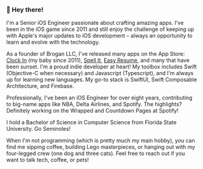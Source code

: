 ### 👋 Hey there! 

I'm a Senior iOS Engineer passionate about crafting amazing apps. I've been in the iOS game since 2011 and still enjoy the challenge of keeping up with Apple's major updates to iOS development – always an opportunity to learn and evolve with the technology.

As a founder of Brogan LLC, I've released many apps on the App Store: [Clock In](https://apps.apple.com/us/app/id534278133) (my baby since 2011), [Spell It](https://apps.apple.com/us/app/id1348293177), [Easy Resume](https://apps.apple.com/us/app/id6473470548), and many that have been sunset. I'm a proud indie developer at heart! My toolbox includes Swift (Objective-C when necessary) and Javascript (Typescript), and I'm always up for learning new languages. My go-to stack is SwiftUI, Swift Composable Architecture, and Firebase.

Professionally, I've been an iOS Engineer for over eight years, contributing to big-name apps like NBA, Delta Airlines, and Spotify. The highlights? Definitely working on the Wrapped and Countdown Pages at Spotify!

I hold a Bachelor of Science in Computer Science from Florida State University. Go Seminoles!

When I'm not programming (which is pretty much my main hobby), you can find me sipping coffee, building Lego masterpieces, or hanging out with my four-legged crew (one dog and three cats). Feel free to reach out if you want to talk tech, coffee, or pets!
